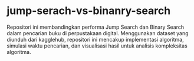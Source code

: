 # jump-serach-vs-binanry-search
Repositori ini membandingkan performa Jump Search dan Binary Search dalam pencarian buku di perpustakaan digital. Menggunakan dataset yang diunduh dari kagglehub, repositori ini mencakup implementasi algoritma, simulasi waktu pencarian, dan visualisasi hasil untuk analisis kompleksitas algoritma.
